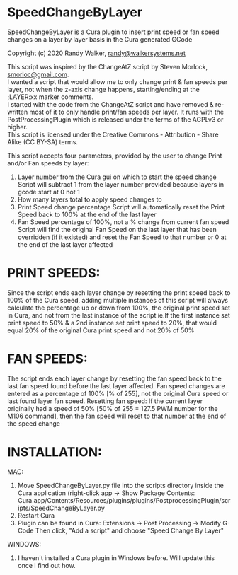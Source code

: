 # SpeedChangeByLayer
SpeedChangeByLayer is a Cura plugin to insert print speed or fan speed changes on a layer by layer basis in the Cura generated GCode

Copyright (c) 2020 Randy Walker, randy@walkersystems.net

This script was inspired by the ChangeAtZ script by Steven Morlock, smorloc@gmail.com.  
I wanted a script that would allow me to only change print & fan speeds per layer, not when the z-axis change happens, starting/ending at the ;LAYER:xx marker comments.  
I started with the code from the ChangeAtZ script and have removed & re-written most of it to only handle print/fan speeds per layer.
It runs with the PostProcessingPlugin which is released under the terms of the AGPLv3 or higher.  
This script is licensed under the Creative Commons - Attribution - Share Alike (CC BY-SA) terms.  

This script accepts four parameters, provided by the user to change Print and/or Fan speeds by layer:
  1) Layer number from the Cura gui on which to start the speed change
     Script will subtract 1 from the layer number provided because layers in gcode start at 0 not 1
  2) How many layers total to apply speed changes to
  3) Print Speed change percentage
     Script will automatically reset the Print Speed back to 100% at the end of the last layer
  4) Fan Speed percentage of 100%, not a % change from current fan speed
     Script will find the original Fan Speed on the last layer that has been overridden (if it existed) and reset the Fan Speed to that number or 0 at the end of the last layer affected

# PRINT SPEEDS:
Since the script ends each layer change by resetting the print speed back to 100% of the Cura speed, adding multiple instances of this script
will always calculate the percentage up or down from 100%, the original print speed set in Cura, and not from the last instance of the script
ie.If the first instance set print speed to 50% & a 2nd instance set print speed to 20%, that would equal 20% of the original Cura print speed and not 20% of 50%

# FAN SPEEDS:
The script ends each layer change by resetting the fan speed back to the last fan speed found before the last layer affected.
Fan speed changes are entered as a percentage of 100% [% of 255], not the original Cura speed or last found layer fan speed.
Resetting fan speed: If the current layer originally had a speed of 50% [50% of 255 = 127.5 PWM number for the M106 command], then the fan speed will reset to that number at the end of the speed change

# INSTALLATION:
MAC:
  1) Move SpeedChangeByLayer.py file into the scripts directory inside the Cura application (right-click app -> Show Package Contents:
     Cura.app/Contents/Resources/plugins/plugins/PostprocessingPlugin/scripts/SpeedChangeByLayer.py
  2) Restart Cura
  3) Plugin can be found in Cura: Extensions -> Post Processing -> Modify G-Code
     Then click, "Add a script" and choose "Speed Change By Layer"
     
WINDOWS:
  1) I haven't installed a Cura plugin in Windows before.  Will update this once I find out how.
